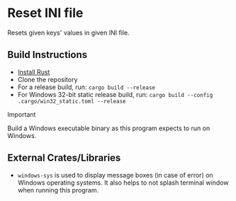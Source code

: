 # Reset INI file  
Resets given keys' values in given INI file.

## Build Instructions
* [Install Rust](https://www.rust-lang.org/tools/install)
* Clone the repository
* For a release build, run: `cargo build --release`
* For Windows 32-bit static release build, run: `cargo build --config .cargo/win32_static.toml --release`
> [!IMPORTANT]
> Build a Windows executable binary as this program expects to run on Windows.

## External Crates/Libraries  
* `windows-sys` is used to display message boxes (in case of error) on Windows operating systems. It also helps to not splash terminal window when running this program.
